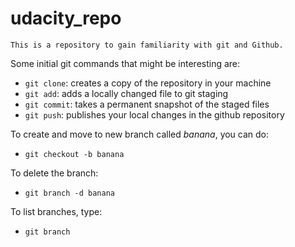 # udacity_repo
```
This is a repository to gain familiarity with git and Github.
```

Some initial git commands that might be interesting are:

- `git clone`: creates a copy of the repository in your machine
- `git add`: adds a locally changed file to git staging
- `git commit`: takes a permanent snapshot of the staged files
- `git push`: publishes your local changes in the github repository

To create and move to new branch called *banana*, you can do:

- `git checkout -b banana`

To delete the branch:

- `git branch -d banana`

To list branches, type:

- `git branch`
